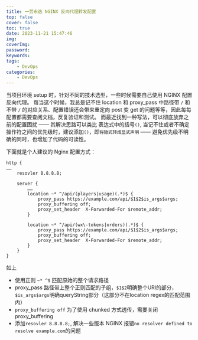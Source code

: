 ```yaml
---
title: 一劳永逸 NGINX 反向代理转发配置
top: false
cover: false
toc: true
date: 2023-11-21 15:47:46
img:
coverImg:
password:
keywords:
tags:
    - DevOps
categories:
    - DevOps
---
```


当项目环境 setup 时，针对不同的技术选型，一些时候需要自己使用 NGINX 配置反向代理。
每当这个时候，我总是记不住 location 和 proxy_pass 中路径带 `/` 和不带 `/` 的对应关系、配置错误还会带来重定向 post 变 get 的问题等等，因此每每配置都需要查阅文档，反复验证和测试。
而最近找到一种写法，可以彻底放弃之前的配置困扰 —— 其解决思路可以类比 表达式中的括号`()`, 当记不住或者不确定操作符之间的优先级时，建议添加`()`，即`将隐式转成显式声明`  —— 避免优先级不明确的同时，也增加了代码的可读性。

下面就是个人建议的 Nginx 配置方式：
```
http {
……
    resovler 8.8.8.8;

    server {
        ……
        location ~* ^/api/(players|usage)(.*)$ {
            proxy_pass https://example.com/api/$1$2$is_args$args;
            proxy_buffering off;
            proxy_set_header  X-Forwarded-For $remote_addr;
        }

        location ~* ^/api/(wx\-tokens|orders)(.*)$ {
            proxy_pass https://example.com/api/$1$2$is_args$args;
            proxy_buffering off;
            proxy_set_header  X-Forwarded-For $remote_addr;
        }
    }
}
```
如上
- 使用正则 `~* ^$` 匹配原始的整个请求路径
- proxy_pass 路径带上整个正则匹配的子组，`$1$2`明确整个URI的部分，`$is_args$args`明确queryString部分（这部分不在location regex的匹配范围内）
- `proxy_buffering off` 为了使用 chunked 方式透传，需要关闭 proxy_buffering
- 添加`resovler 8.8.8.8;`, 解决一些版本 NGINX 报错`no resolver defined to resolve example.com`的问题
